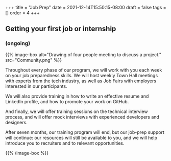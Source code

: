 +++
title = "Job Prep"
date = 2021-12-14T15:50:15-08:00
draft = false
tags = []
order = 4
+++

## Getting your first job or internship

### (ongoing)

{{% image-box
    alt="Drawing of four people meeting to discuss a project."
    src="Community.png" %}}

Throughout every phase of our program, we will work with you each week on your
job preparedness skills.  We will host weekly Town Hall meetings with experts
from the tech industry, as well as Job Fairs with employers interested in our
participants.

We will also provide training in how to write an effective resume and LinkedIn
profile, and how to promote your work on GitHub.

And finally, we will offer training sessions on the technical interview process,
and will offer mock interviews with experienced developers and designers.

After seven months, our training program will end, but our job-prep support will
continue: our resources will still be available to you, and we will help
introduce you to recruiters and to relevant opportunities.

{{% /image-box %}}

